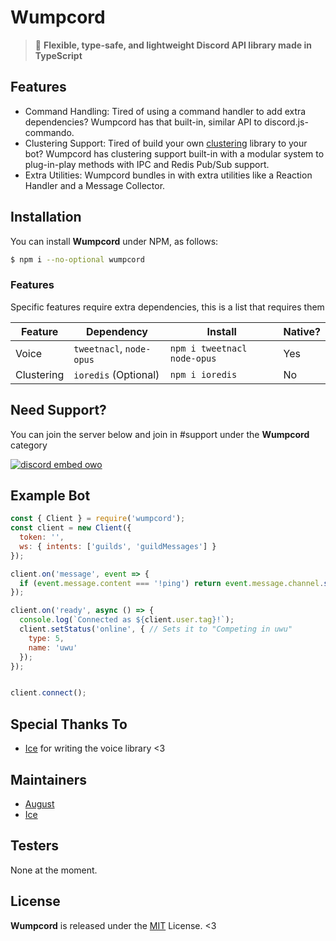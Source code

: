 # Wumpcord
> :rowboat: **Flexible, type-safe, and lightweight Discord API library made in TypeScript**

## Features
- Command Handling: Tired of using a command handler to add extra dependencies? Wumpcord has that built-in, similar API to discord.js-commando.
- Clustering Support: Tired of build your own [clustering](https://nodejs.org/api/cluster.html) library to your bot? Wumpcord has clustering support built-in with a modular system to plug-in-play methods with IPC and Redis Pub/Sub support.
- Extra Utilities: Wumpcord bundles in with extra utilities like a Reaction Handler and a Message Collector.

## Installation
You can install **Wumpcord** under NPM, as follows:

```sh
$ npm i --no-optional wumpcord
```

### Features
Specific features require extra dependencies, this is a list that requires them

|Feature|Dependency|Install|Native?|
|---|---|---|---|
|Voice|`tweetnacl`, `node-opus`|`npm i tweetnacl node-opus`|Yes|
|Clustering|`ioredis` (Optional)|`npm i ioredis`|No|

## Need Support?
You can join the server below and join in #support under the **Wumpcord** category

[![discord embed owo](https://discord.com/api/v8/guilds/382725233695522816/widget.png?style=banner3)](https://discord.gg/JjHGR6vhcG)

## Example Bot
```js
const { Client } = require('wumpcord');
const client = new Client({
  token: '',
  ws: { intents: ['guilds', 'guildMessages'] }
});

client.on('message', event => {
  if (event.message.content === '!ping') return event.message.channel.send('henlo world');
});

client.on('ready', async () => {
  console.log(`Connected as ${client.user.tag}!`);
  client.setStatus('online', { // Sets it to "Competing in uwu"
    type: 5,
    name: 'uwu'
  });
});


client.connect();
```

## Special Thanks To
- [Ice](https://github.com/IceeMC) for writing the voice library <3

## Maintainers
- [August](https://floofy.dev)
- [Ice](https://github.com/IceeMC)

## Testers
None at the moment.

## License
**Wumpcord** is released under the [MIT](/LICENSE) License. <3
